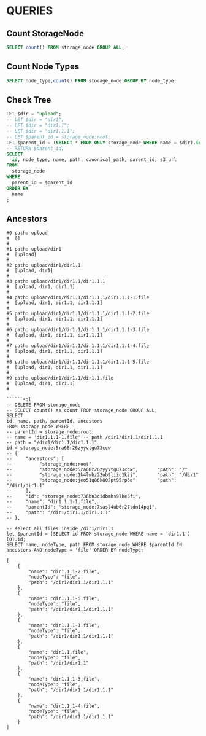 # QUERIES

## Count StorageNode

```sql
SELECT count() FROM storage_node GROUP ALL;
```

## Count Node Types

```sql
SELECT node_type,count() FROM storage_node GROUP BY node_type;
```

## Check Tree

```sql
LET $dir = "upload";
-- LET $dir = "dir1";
-- LET $dir = "dir1.1";
-- LET $dir = "dir1.1.1";
-- LET $parent_id = storage_node:root;
LET $parent_id = (SELECT * FROM ONLY storage_node WHERE name = $dir).id;
-- RETURN $parent_id;
SELECT 
  id, node_type, name, path, canonical_path, parent_id, s3_url
FROM 
  storage_node
WHERE
  parent_id = $parent_id
ORDER BY
  name
;
```

## Ancestors

```shell
#0 path: upload
#  []
#
#1 path: upload/dir1
#  [upload]
#
#2 path: upload/dir1/dir1.1
#  [upload, dir1]
#
#3 path: upload/dir1/dir1.1/dir1.1.1
#  [upload, dir1, dir1.1]
#
#4 path: upload/dir1/dir1.1/dir1.1.1/dir1.1.1-1.file
#  [upload, dir1, dir1.1, dir1.1.1]
#
#5 path: upload/dir1/dir1.1/dir1.1.1/dir1.1.1-2.file
#  [upload, dir1, dir1.1, dir1.1.1]
#
#6 path: upload/dir1/dir1.1/dir1.1.1/dir1.1.1-3.file
#  [upload, dir1, dir1.1, dir1.1.1]
#
#7 path: upload/dir1/dir1.1/dir1.1.1/dir1.1.1-4.file
#  [upload, dir1, dir1.1, dir1.1.1]
#
#8 path: upload/dir1/dir1.1/dir1.1.1/dir1.1.1-5.file
#  [upload, dir1, dir1.1, dir1.1.1]
#
#9 path: upload/dir1/dir1.1/dir1.1.file
#  [upload, dir1, dir1.1]
#

``````sql
-- DELETE FROM storage_node;
-- SELECT count() as count FROM storage_node GROUP ALL;
SELECT 
id, name, path, parentId, ancestors 
FROM storage_node WHERE 
-- parentId = storage_node:root;
-- name = 'dir1.1.1-1.file' -- path /dir1/dir1.1/dir1.1.1
-- path = "/dir1/dir1.1/dir1.1.1"
id = storage_node:5ra68r26zyyvtgu73ccw
-- {
--     "ancestors": [
--          "storage_node:root",
--          "storage_node:5ra68r26zyyvtgu73ccw",       "path": "/"
--          "storage_node:1k4lmbz22ub9liic1kjj",       "path": "/dir1"
--          "storage_node:jeo51q86k802pt95rp5a"        "path": "/dir1/dir1.1"
--     ],
--     "id": "storage_node:736bn3cidbmhs97he5fi",
--     "name": "dir1.1.1-1.file",
--     "parentId": "storage_node:7sasl4ub6r27tdn14pq1",
--     "path": "/dir1/dir1.1/dir1.1.1"
-- },

-- select all files inside /dir1/dir1.1
let $parentId = (SELECT id FROM storage_node WHERE name = 'dir1.1')[0].id;
SELECT name, nodeType, path FROM storage_node WHERE $parentId IN ancestors AND nodeType = 'file' ORDER BY nodeType;

[
    {
        "name": "dir1.1.1-2.file",
        "nodeType": "file",
        "path": "/dir1/dir1.1/dir1.1.1"
    },
    {
        "name": "dir1.1.1-5.file",
        "nodeType": "file",
        "path": "/dir1/dir1.1/dir1.1.1"
    },
    {
        "name": "dir1.1.1-1.file",
        "nodeType": "file",
        "path": "/dir1/dir1.1/dir1.1.1"
    },
    {
        "name": "dir1.1.file",
        "nodeType": "file",
        "path": "/dir1/dir1.1"
    },
    {
        "name": "dir1.1.1-3.file",
        "nodeType": "file",
        "path": "/dir1/dir1.1/dir1.1.1"
    },
    {
        "name": "dir1.1.1-4.file",
        "nodeType": "file",
        "path": "/dir1/dir1.1/dir1.1.1"
    }
]
```
